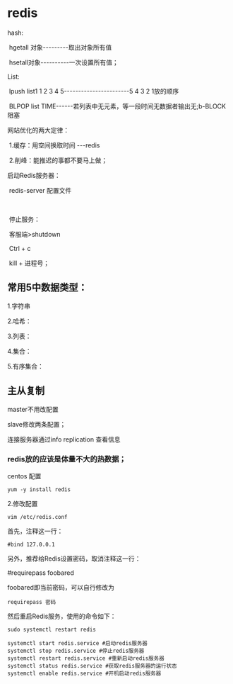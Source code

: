 # redis

hash:

​      hgetall 对象---------取出对象所有值

​      hsetall对象----------一次设置所有值；

List:

​     lpush list1 1 2 3 4 5-----------------------5 4 3 2 1放的顺序

​     BLPOP list TIME------若列表中无元素，等一段时间无数据者输出无;b-BLOCK阻塞

网站优化的两大定律：

​            1.缓存：用空间换取时间 ---redis

​            2.削峰：能推迟的事都不要马上做；

启动Redis服务器：

​            redis-server 配置文件

​           

​            停止服务：

​            客服端>shutdown

​            Ctrl +  c

​            kill + 进程号；

## 常用5中数据类型：

1.字符串

2.哈希：

3.列表：

4.集合：

5.有序集合：

## 主从复制

master不用改配置

slave修改两条配置；

连接服务器通过info replication 查看信息

### redis放的应该是体量不大的热数据；





centos 配置

```
yum -y install redis
```

2.修改配置

```vim /etc/redis.conf
vim /etc/redis.conf
```



首先，注释这一行：

```
#bind 127.0.0.1
```

另外，推荐给Redis设置密码，取消注释这一行：

\#requirepass foobared

foobared即当前密码，可以自行修改为

```
requirepass 密码
```

然后重启Redis服务，使用的命令如下：

```
sudo systemctl restart redis
```

```
systemctl start redis.service #启动redis服务器
systemctl stop redis.service #停止redis服务器
systemctl restart redis.service #重新启动redis服务器
systemctl status redis.service #获取redis服务器的运行状态
systemctl enable redis.service #开机启动redis服务器
```



